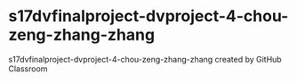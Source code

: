 # s17dvfinalproject-dvproject-4-chou-zeng-zhang-zhang
s17dvfinalproject-dvproject-4-chou-zeng-zhang-zhang created by GitHub Classroom
